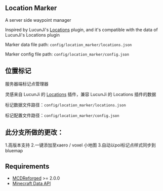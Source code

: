 Location Marker
--------

A server side waypoint manager

Inspired by LucunJi's [Locations](https://github.com/TISUnion/Locations) plugin, and it's compatible with the data of LucunJi's Locations plugin

Marker data file path: `config/location_marker/locations.json`

Marker config file path: `config/location_marker/config.json`

位置标记
--------
服务器端标记点管理器

灵感来自 LucunJi 的 [Locations](https://github.com/TISUnion/Locations) 插件，兼容 LucunJi 的 Locations 插件的数据

标记数据文件路径：`config/location_marker/locations.json`

标记配置文件路径：`config/location_marker/config.json`


## 此分支所做的更改：

1.高版本支持
2.一键添加至xaero / voxel 小地图
3.自动以poi标记点样式同步到 bluemap

## Requirements

- [MCDReforged](https://github.com/Fallen-Breath/MCDReforged) >= 2.0.0
- [Minecraft Data API](https://github.com/MCDReforged/MinecraftDataAPI)

